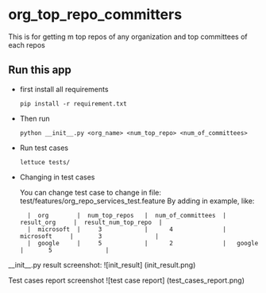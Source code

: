 # org_top_repo_committers
This is for getting m top repos of any organization and top committees of each repos

Run this app
-------------
+ first install all requirements

  `pip install -r requirement.txt`

+ Then run

  `python __init__.py <org_name> <num_top_repo> <num_of_committees>`

+ Run test cases

   `lettuce tests/`

+ Changing in test cases

  You can change test case to change in file: test/features/org_repo_services_test.feature
  By adding in example, like:
  
        |  org        |  num_top_repos   |  num_of_committees  |  result_org     |  result_num_top_repo  |
        |  microsoft  |     3            |      4              |   microsoft     |       3               |
        |  google     |     5            |      2              |   google        |       5               |



\_\_init\_\_.py result screenshot:
![init_result]
(init_result.png)


Test cases report screenshot
![test case report]
(test_cases_report.png)
